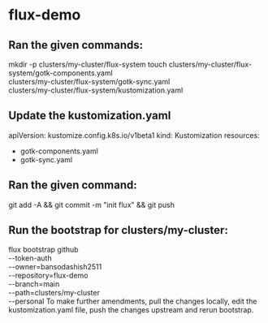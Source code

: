 # flux-demo
## Ran the given commands:
 mkdir -p clusters/my-cluster/flux-system
touch clusters/my-cluster/flux-system/gotk-components.yaml \
    clusters/my-cluster/flux-system/gotk-sync.yaml \
    clusters/my-cluster/flux-system/kustomization.yaml
## Update the kustomization.yaml 

apiVersion: kustomize.config.k8s.io/v1beta1
kind: Kustomization
resources:
- gotk-components.yaml
- gotk-sync.yaml

## Ran the given command:      
git add -A && git commit -m "init flux" && git push
## Run the bootstrap for clusters/my-cluster:
 flux bootstrap github \
  --token-auth \
  --owner=bansodashish2511 \
  --repository=flux-demo \
  --branch=main \
  --path=clusters/my-cluster \
  --personal
  To make further amendments, pull the changes locally, edit the kustomization.yaml file, push the changes upstream and rerun bootstrap.
